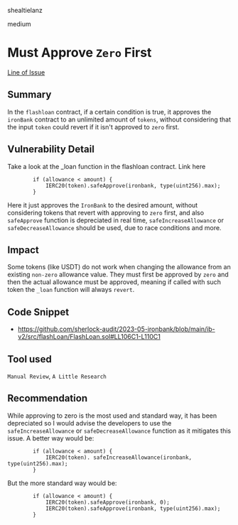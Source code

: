 shealtielanz

medium

# Must Approve `Zero` First

[Line of Issue](https://github.com/sherlock-audit/2023-05-ironbank/blob/main/ib-v2/src/flashLoan/FlashLoan.sol#L108)
## Summary
In the `flashloan` contract, if a certain condition is true, it approves the `ironBank` contract to an unlimited amount of `tokens`, without considering that the input `token` could revert if it isn't approved to `zero` first.
## Vulnerability Detail
Take a look at the _loan function in the flashloan contract. Link here
```solidity
        if (allowance < amount) {
            IERC20(token).safeApprove(ironbank, type(uint256).max);
        }
```     
Here it just approves the `IronBank` to the desired amount, without considering tokens that revert with approving to `zero` first, and also `safeApprove` function is depreciated in real time, `safeIncreaseAllowance` or `safeDecreaseAllowance` should be used, due to race conditions and more.
## Impact
Some tokens (like USDT) do not work when changing the allowance from an existing `non-zero` allowance value. They must first be approved by `zero` and then the actual allowance must be approved, meaning if called with such token the  `_loan` function will always `revert`.
## Code Snippet
- https://github.com/sherlock-audit/2023-05-ironbank/blob/main/ib-v2/src/flashLoan/FlashLoan.sol#LL106C1-L110C1
## Tool used

`Manual Review`, `A Little Research`

## Recommendation
While approving to zero is the most used and standard way, it has been depreciated so I would advise the developers to use the `safeIncreaseAllowance` or `safeDecreaseAllowance` function as it mitigates this issue.
A better way would be:
```solidity
        if (allowance < amount) {
            IERC20(token). safeIncreaseAllowance(ironbank, type(uint256).max);
        }
```   

But the more standard way would be:
```solidity
        if (allowance < amount) {
            IERC20(token).safeApprove(ironbank, 0);
            IERC20(token).safeApprove(ironbank, type(uint256).max);
        }
```  

